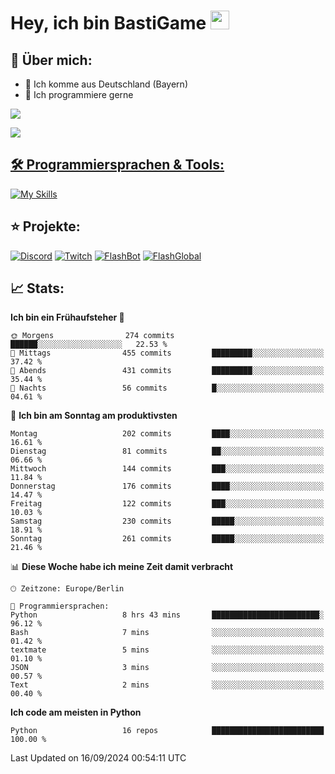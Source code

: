 # Hey, ich bin BastiGame <img src="https://raw.githubusercontent.com/MartinHeinz/MartinHeinz/master/wave.gif" width="30px">

## 📌 Über mich:
- 📍 Ich komme aus Deutschland (Bayern)
- 📝 Ich programmiere gerne
  
[![](https://visitcount.itsvg.in/api?id=bastigamedc&icon=2&color=0)](https://visitcount.itsvg.in)

<a href="https://discord.com/users/1018150165489668227"><img src="https://lanyard.cnrad.dev/api/1018150165489668227"><p/>


## 🛠️ Programmiersprachen & Tools:
[![My Skills](https://skillicons.dev/icons?i=discord,figma,notion,pycharm,py,redis,sqlite,vscode,windows)](https://skillicons.dev)

## ⭐ Projekte:
[![Discord](https://img.shields.io/badge/Discord-%237289DA.svg?logo=discord&logoColor=white)](https://discord.gg/Hfjv2cCQ)
[![Twitch](https://img.shields.io/badge/Twitch-%239146FF.svg?logo=Twitch&logoColor=white)](https://www.twitch.tv/bastigametv)
[![FlashBot](https://img.shields.io/badge/FlashBot-%ff7e47.svg?logo=wechat&logoColor=white)](https://discord.com/application-directory/1111374314340626433)
[![FlashGlobal](https://img.shields.io/badge/FlashGlobal-%ff7e47.svg?logo=wechat&logoColor=white)](https://discord.com/application-directory/1169681232532099112)

## 📈 Stats:
<!--START_SECTION:waka-->
**Ich bin ein Frühaufsteher 🐤** 

```text
🌞 Morgens                274 commits         ██████░░░░░░░░░░░░░░░░░░░   22.53 % 
🌆 Mittags                455 commits         █████████░░░░░░░░░░░░░░░░   37.42 % 
🌃 Abends                 431 commits         █████████░░░░░░░░░░░░░░░░   35.44 % 
🌙 Nachts                 56 commits          █░░░░░░░░░░░░░░░░░░░░░░░░   04.61 % 
```
📅 **Ich bin am Sonntag am produktivsten** 

```text
Montag                   202 commits         ████░░░░░░░░░░░░░░░░░░░░░   16.61 % 
Dienstag                 81 commits          ██░░░░░░░░░░░░░░░░░░░░░░░   06.66 % 
Mittwoch                 144 commits         ███░░░░░░░░░░░░░░░░░░░░░░   11.84 % 
Donnerstag               176 commits         ████░░░░░░░░░░░░░░░░░░░░░   14.47 % 
Freitag                  122 commits         ███░░░░░░░░░░░░░░░░░░░░░░   10.03 % 
Samstag                  230 commits         █████░░░░░░░░░░░░░░░░░░░░   18.91 % 
Sonntag                  261 commits         █████░░░░░░░░░░░░░░░░░░░░   21.46 % 
```


📊 **Diese Woche habe ich meine Zeit damit verbracht** 

```text
🕑︎ Zeitzone: Europe/Berlin

💬 Programmiersprachen: 
Python                   8 hrs 43 mins       ████████████████████████░   96.12 % 
Bash                     7 mins              ░░░░░░░░░░░░░░░░░░░░░░░░░   01.42 % 
textmate                 5 mins              ░░░░░░░░░░░░░░░░░░░░░░░░░   01.10 % 
JSON                     3 mins              ░░░░░░░░░░░░░░░░░░░░░░░░░   00.57 % 
Text                     2 mins              ░░░░░░░░░░░░░░░░░░░░░░░░░   00.40 % 
```

**Ich code am meisten in Python** 

```text
Python                   16 repos            █████████████████████████   100.00 % 
```




 Last Updated on 16/09/2024 00:54:11 UTC
<!--END_SECTION:waka-->
